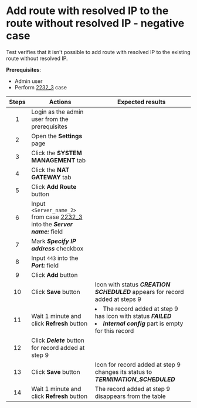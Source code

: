 # Add route with resolved IP to the route without resolved IP - negative case

Test verifies that it isn't possible to add route with resolved IP to the existing route without resolved IP.

**Prerequisites**:
- Admin user
- Perform [2232_3](2232_3.md) case

| Steps | Actions | Expected results |
| :---: | --- | --- |
| 1 | Login as the admin user from the prerequisites | |
| 2 | Open the **Settings** page | |
| 3 | Click the **SYSTEM MANAGEMENT** tab | |
| 4 | Click the **NAT GATEWAY** tab | |
| 5 | Click **Add Route** button | |
| 6 | Input `<Server_name_2>` from case [2232_3](2232_3.md) into the ***Server name:*** field |  |
| 7 | Mark ***Specify IP address*** checkbox |  |
| 8 | Input `443` into the ***Port:*** field | |
| 9 | Click **Add** button | |
| 10 | Click **Save** button | Icon with status ***CREATION SCHEDULED*** appears for record added at steps 9 |
| 11 | Wait 1 minute and click **Refresh** button | <li> The record added at step 9 has icon with status ***FAILED*** <li>  ***Internal config*** part is empty for this record |
| 12 | Click ***Delete*** button for record added at step 9 | |
| 13 | Click **Save** button | Icon for record added at step 9 changes its status to ***TERMINATION_SCHEDULED*** |
| 14 | Wait 1 minute and click **Refresh** button | The record added at step 9 disappears from the table |
